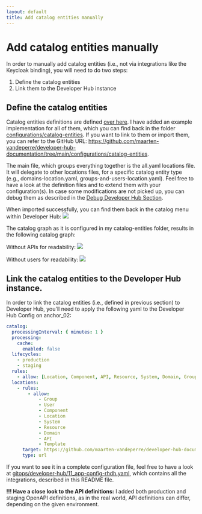 ```yaml
---
layout: default
title: Add catalog entities manually 
---
```


# Add catalog entities manually 
In order to manually add catalog entities (i.e., not via integrations like the Keycloak binding), you will need to do two steps:
1. Define the catalog entities
2. Link them to the Developer Hub instance

## Define the catalog entities
Catalog entities definitions are defined [over here](https://backstage.io/docs/features/software-catalog/descriptor-format/). I have added an example implementation
for all of them, which you can find back in the folder [configurations/catalog-entities](https://github.com/maarten-vandeperre/developer-hub-documentation/tree/main/configurations/catalog-entities). If you want to link to them or import them,
you can refer to the GitHub URL: https://github.com/maarten-vandeperre/developer-hub-documentation/tree/main/configurations/catalog-entities.

The main file, which groups everything together is the all.yaml locations file. It will delegate to other locations files, for a specific catalog entity type
(e.g., domains-location.yaml, groups-and-users-location.yaml). Feel free to have a look at the definition files and to extend them
with your configuration(s). In case some modifications are not picked up, you can debug them as described in the [Debug Developer Hub Section](https://maarten-vandeperre.github.io/developer-hub-documentation/general/debug.html).

When imported successfully, you can find them back in the catalog menu within Developer Hub:
<img src="https://raw.githubusercontent.com/maarten-vandeperre/developer-hub-documentation/main/images/catalog_entities_overview.png" class="large">

The catalog graph as it is configured in my catalog-entities folder, results in the following catalog graph:

Without APIs for readability:
<img src="https://raw.githubusercontent.com/maarten-vandeperre/developer-hub-documentation/main/images/catalog_graph_simple.png" class="large">

Without users for readability:
<img src="https://raw.githubusercontent.com/maarten-vandeperre/developer-hub-documentation/main/images/catalog_graph_simple_2.png" class="large">

## Link the catalog entities to the Developer Hub instance.
In order to link the catalog entities (i.e., defined in previous section) to Developer Hub, you'll need to apply the
following yaml to the Developer Hub Config on anchor_02:
```yaml
catalog:
  processingInterval: { minutes: 1 }
  processing:
    cache:
      enabled: false
  lifecycles:
    - production
    - staging
  rules:
    - allow: [Location, Component, API, Resource, System, Domain, Group, User, Template]
  locations: 
    - rules:
        - allow:
            - Group
            - User
            - Component
            - Location
            - System
            - Resource
            - Domain
            - API
            - Template
      target: https://github.com/maarten-vandeperre/developer-hub-documentation/blob/main/configurations/catalog-entities/all.yaml
      type: url
```

If you want to see it in a complete configuration file, feel free to have a look at [gitops/developer-hub/11_app-config-rhdh.yaml](https://github.com/maarten-vandeperre/developer-hub-documentation/tree/main/gitops/developer-hub/11_app-config-rhdh.yaml),
which contains all the integrations, described in this README file.
  
**!!! Have a close look to the API definitions:** I added both production and staging OpenAPI definitions, as in the real world,
API definitions can differ, depending on the given environment.